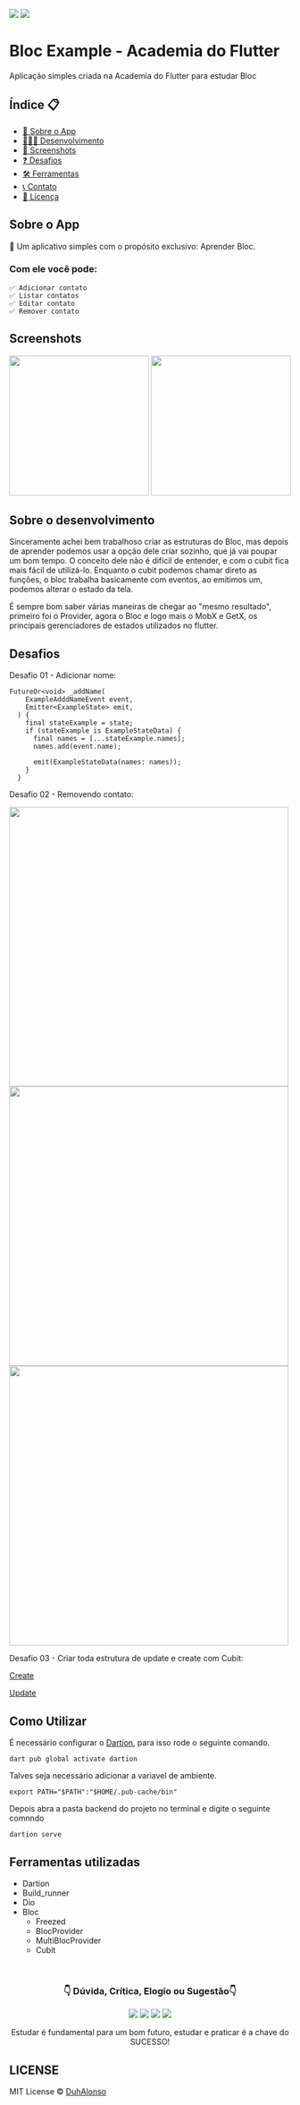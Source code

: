 <img src="https://img.shields.io/badge/Version-1.0.0-green"> <img src="https://img.shields.io/badge/license-MIT-blue"> 

# Bloc Example - Academia do Flutter

Aplicação simples criada na Academia do Flutter para estudar Bloc

<h2>Índice 📋</h2>

   <p>

   - [📖 Sobre o App](#Sobre-o-App)
   - [👨🏽‍💻 Desenvolvimento](#Sobre-o-desenvolvimento)
   - [📱 Screenshots](#Screenshots)
   - [❓ Desafios](#Desafios)
   - [🛠 Ferramentas](#Ferramentas-utilizadas)
   - [📞 Contato](#-d%C3%BAvida-cr%C3%ADtica-elogio-ou-sugest%C3%A3o)
   - [📝 Licença](#LICENSE)

   </p>

<h2>Sobre o App</h2>

<p>
📱 Um aplicativo simples com o propósito exclusivo: Aprender Bloc.

<h3>Com ele você pode:</h3>

    ✅ Adicionar contato
    ✅ Listar contatos
    ✅ Editar contato
    ✅ Remover contato

</p>

<h2>Screenshots</h2>
<img src="https://github.com/DuhAlonso/example_bloc/blob/main/screenshots/contact_book_bloc_cubit.gif
" width="250"> 
<img src="https://github.com/DuhAlonso/example_bloc/blob/main/screenshots/Screen02.png" width="250"> 
<p>
</p>

<h2>Sobre o desenvolvimento</h2>
<p>
Sinceramente achei bem trabalhoso criar as estruturas do Bloc, mas depois de aprender podemos usar a opção dele criar sozinho, que já vai poupar um bom tempo. O conceito dele não é difícil de entender, e com o cubit fica mais fácil de utilizá-lo. Enquanto o cubit podemos chamar direto as funções, o bloc trabalha basicamente com eventos, ao emitimos um, podemos alterar o estado da tela.

É sempre bom saber várias maneiras de chegar ao "mesmo resultado", primeiro foi o Provider, agora o Bloc e logo mais o MobX e GetX, os principais gerenciadores de estados utilizados no flutter.
</p>

<h2>Desafios</h2>
<p>
Desafio 01 - Adicionar nome:

```
FutureOr<void> _addName(
    ExampleAdddNameEvent event,
    Emitter<ExampleState> emit,
  ) {
    final stateExample = state;
    if (stateExample is ExampleStateData) {
      final names = [...stateExample.names];
      names.add(event.name);

      emit(ExampleStateData(names: names));
    }
  }
```
Desafio 02 - Removendo contato:

<img src="https://github.com/DuhAlonso/example_bloc/blob/main/screenshots/removeContact.png" width="500">

<img src="https://github.com/DuhAlonso/example_bloc/blob/main/screenshots/ListTile.png" width="500">

<img src="https://github.com/DuhAlonso/example_bloc/blob/main/screenshots/MultiProvider.png" width="500">

Desafio 03 - Criar toda estrutura de update e create com Cubit:

<a href="https://github.com/DuhAlonso/example_bloc/blob/main/lib/features/contact_cubit/register/register_cubit_page.dart">Create</a>

<a href="https://github.com/DuhAlonso/example_bloc/blob/main/lib/features/contact_cubit/update/contact_update_cubit_page.dart">Update</a>

</p>


<h2>Como Utilizar</h2>
<p>
É necessário configurar o <a href="https://pub.dev/packages/dartion">Dartion</a>, para isso rode o seguinte comando.

    dart pub global activate dartion

Talves seja necessário adicionar a variavel de ambiente.

    export PATH="$PATH":"$HOME/.pub-cache/bin"

Depois abra a pasta backend do projeto no terminal e digite o seguinte comnndo

    dartion serve

</p>

<h2>Ferramentas utilizadas</h2>
<p>


- Dartion
- Build_runner 
- Dio 
- Bloc 
  - Freezed
  - BlocProvider
  - MultiBlocProvider
  - Cubit
</p>

</br>

<p align="center">
<h3 align="center">👇 Dúvida, Crítica, Elogio ou Sugestão👇</h3> 
  </p>
  <p align="center">
  <a href="https://instagram.com/duhalonsoo" target="_blank"><img src="https://img.shields.io/badge/-Instagram-%23E4405F?style=for-the-badge&logo=instagram&logoColor=white" target="_blank"></a>
  <a href="https://t.me/duhalonso" target="_blank"><img src="https://img.shields.io/badge/Telegram-2CA5E0?style=for-the-badge&logo=telegram&logoColor=white" target="_blank"></a> 
  <a href = "mailto:duhalonso.dev@gmail.com"><img src="https://img.shields.io/badge/-Gmail-%23333?style=for-the-badge&logo=gmail&logoColor=white" target="_blank"></a>
  <a href="https://www.linkedin.com/in/eduardo-alonso-685509b7" target="_blank"><img src="https://img.shields.io/badge/-LinkedIn-%230077B5?style=for-the-badge&logo=linkedin&logoColor=white" target="_blank"></a> 
</p>
<p align="center">
 Estudar é fundamental para um bom futuro, estudar e praticar é a chave do SUCESSO!

</p>

<h2>LICENSE</h2>

MIT License © [DuhAlonso](https://github.com/DuhAlonso/basic_app_request_api/blob/master/LICENSE.md)